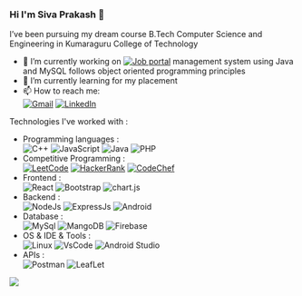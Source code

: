 ### Hi I'm Siva Prakash 👋
I’ve been pursuing my dream course B.Tech Computer
Science and Engineering in Kumaraguru College of Technology
- 🔭 I’m currently working on [![Job portal](https://img.shields.io/badge/-Job%20Portal-9cf)](https://github.com/siva010928/Job-Portal) management system using Java and MySQL follows object oriented programming principles
- 🌱 I’m currently learning for my placement
- 📫 How to reach me: <br />
     [![Gmail](	https://img.shields.io/badge/Gmail-D14836?style=for-the-badge&logo=gmail&logoColor=white)](https://mail.google.com/mail/u/0/#inbox?compose=CllgCKCCSfthjkkjfWCNFDRchtmSmkxWMbprzDSttPbZXrLLlGGBNQNNqGjRsnrLkZknLFjQmzL)
     [![LinkedIn](https://img.shields.io/badge/LinkedIn-0077B5?style=for-the-badge&logo=linkedin&logoColor=white)](https://www.linkedin.com/in/sivakpraksash/)

Technologies I've worked with :

- Programming languages : <br />
    ![C++](https://img.shields.io/badge/C%2B%2B-00599C?style=for-the-badge&logo=c%2B%2B&logoColor=white)
    ![JavaScript](https://img.shields.io/badge/JavaScript-323330?style=for-the-badge&logo=javascript&logoColor=F7DF1E)
    ![Java](https://img.shields.io/badge/Java-ED8B00?style=for-the-badge&logo=java&logoColor=white)
    ![PHP](https://img.shields.io/badge/PHP-777BB4?style=for-the-badge&logo=php&logoColor=white)
- Competitive Programming : <br/>
    [![LeetCode](https://img.shields.io/badge/-LeetCode-FFA116?style=for-the-badge&logo=LeetCode&logoColor=black)](https://leetcode.com/siva010928/)
    [![HackerRank](	https://img.shields.io/badge/-Hackerrank-2EC866?style=for-the-badge&logo=HackerRank&logoColor=white)](https://www.hackerrank.com/siva010928)
    [![CodeChef](https://img.shields.io/badge/-CodeChef-5B4638?style=for-the-badge&logo=CodeChef&logoColor=white)](https://www.codechef.com/users/siva010928)
- Frontend : <br />
    ![React](https://img.shields.io/badge/React-20232A?style=for-the-badge&logo=react&logoColor=61DAFB)
    ![Bootstrap](https://img.shields.io/badge/Bootstrap-563D7C?style=for-the-badge&logo=bootstrap&logoColor=white)
    ![chart.js](https://img.shields.io/badge/Chart.js-FF6384?style=for-the-badge&logo=chartdotjs&logoColor=white)
- Backend : <br />
    ![NodeJs](https://img.shields.io/badge/Node.js-339933?style=for-the-badge&logo=nodedotjs&logoColor=white)
    ![ExpressJs](https://img.shields.io/badge/Express.js-000000?style=for-the-badge&logo=express&logoColor=white)
    ![Android](https://img.shields.io/badge/Android-3DDC84?style=for-the-badge&logo=android&logoColor=white)
- Database : <br />
    ![MySql](https://img.shields.io/badge/MySQL-005C84?style=for-the-badge&logo=mysql&logoColor=white)
    ![MangoDB](https://img.shields.io/badge/MongoDB-4EA94B?style=for-the-badge&logo=mongodb&logoColor=white)
    ![Firebase](https://img.shields.io/badge/firebase-ffca28?style=for-the-badge&logo=firebase&logoColor=black)
- OS & IDE & Tools : <br />
    ![Linux](https://img.shields.io/badge/Linux-FCC624?style=for-the-badge&logo=linux&logoColor=black)
    ![VsCode](https://img.shields.io/badge/Visual_Studio_Code-0078D4?style=for-the-badge&logo=visual%20studio%20code&logoColor=white)
    ![Android Studio](https://img.shields.io/badge/Android_Studio-3DDC84?style=for-the-badge&logo=android-studio&logoColor=white)
- APIs : <br />
    ![Postman](https://img.shields.io/badge/Postman-FF6C37?style=for-the-badge&logo=Postman&logoColor=white)
    ![LeafLet](https://img.shields.io/badge/Leaflet-199900?style=for-the-badge&logo=Leaflet&logoColor=white)
    
![](https://github-readme-stats.vercel.app/api/top-langs/?username=siva010928)<br/>


